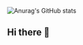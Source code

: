 ![Anurag's GitHub stats](https://github-readme-stats.vercel.app/api?username=Ravaill-hack&show_icons=true&theme=radical)

## Hi there 👋

<!--
**Ravaill-hack/Ravaill-hack** is a ✨ _special_ ✨ repository because its `README.md` (this file) appears on your GitHub profile.

Here are some ideas to get you started:

- 🔭 I’m currently working on ...
- 🌱 I’m currently learning ...
- 👯 I’m looking to collaborate on ...
- 🤔 I’m looking for help with ...
- 💬 Ask me about ...
- 📫 How to reach me: ...
- 😄 Pronouns: ...
- ⚡ Fun fact: ...
-->
